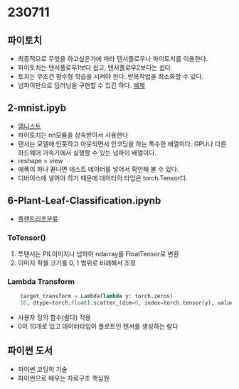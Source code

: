 # 230711

## 파이토치

- 최종적으로 무엇을 하고싶은가에 따라 텐서플로우나 파이토치를 이용한다.
- 파이토치는 텐서플로우1보다 쉽고, 텐서플로우2보다는 쉽다.
- 토치는 무조건 함수형 학습을 시켜야 한다. 반복작업을 최소화할 수 있다.
- 넘파이만으로 딥러닝을 구현할 수 있긴 하다. [예제](https://tutorials.pytorch.kr/beginner/pytorch_with_examples.html)

## 2-mnist.ipyb

- [엠니스트](../../../3-deep-learning/7-July/pytorch/2-mnist.ipynb)
- 파이토치는 nn모듈을 상속받아서 사용한다
- 텐서는 모델에 인풋하고 아웃되면서 인코딩을 하는 특수한 배열이다. GPU나 다른 하드웨어 가속기에서 실행할 수 있는 넘파이 배열이다.
- reshape = view
- 에폭이 하나 끝나면 테스트 데이터를 넣어서 확인해 볼 수 있다.
- 디바이스에 넣어야 하기 때문에 데이터의 타입은 torch.Tensor다.

## 6-Plant-Leaf-Classification.ipynb

- [플랜트리프분류](../../../3-deep-learning/7-July/pytorch/6-Plant-Leaf-Classification.ipynb)

### ToTensor()

1. 투텐서는 PIL이미지나 넘파이 ndarray를 FloatTensor로 변환
2. 이미지 픽셀 크기를 0, 1 범위로 비례해서 조정

### Lambda Transform

```python
    target_transform = Lambda(lambda y: torch.zeros(
    10, dtype=torch.float).scatter_(dim=0, index=torch.tensor(y), value=1))
```

- 사용자 정의 함수(람다) 적용
- 0이 10개로 있고 데이터타입이 플로트인 텐서를 생성하는 람다

## 파이썬 도서

- 파이썬 코딩의 기술
- 파이썬으로 배우는 자료구조 핵심원
